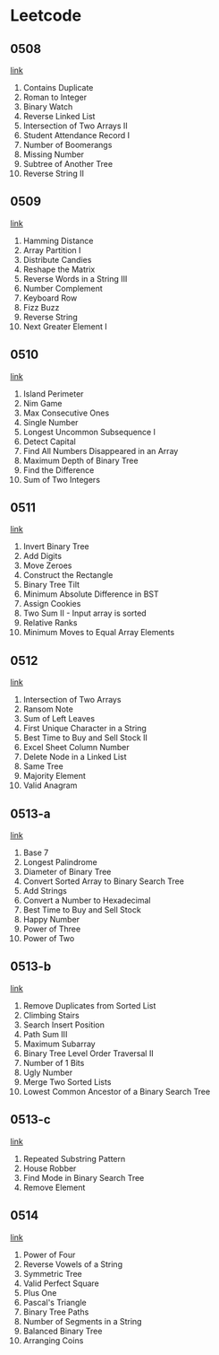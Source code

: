 # Leetcode

## 0508
[link](./leetcode/0508.md)

1. Contains Duplicate   
2. Roman to Integer   
3. Binary Watch  
4. Reverse Linked List   
5. Intersection of Two Arrays II  
6. Student Attendance Record I  
7. Number of Boomerangs   
8. Missing Number   
9. Subtree of Another Tree   
10. Reverse String II

## 0509
[link](./leetcode/0509.md)

1. Hamming Distance      
2. Array Partition I    
3. Distribute Candies   
4. Reshape the Matrix     
5. Reverse Words in a String III    
6. Number Complement  
7. Keyboard Row     
8. Fizz Buzz    
9. Reverse String   
10. Next Greater Element I   

## 0510
[link](./leetcode/0510.md)

1. Island Perimeter         
2. Nim Game     
3. Max Consecutive Ones      
4. Single Number     
5. Longest Uncommon Subsequence I     
6. Detect Capital  
7. Find All Numbers Disappeared in an Array     
8. Maximum Depth of Binary Tree     
9. Find the Difference   
10. Sum of Two Integers   

## 0511
[link](./leetcode/0511.md)

1. Invert Binary Tree            
2. Add Digits      
3. Move Zeroes      
4. Construct the Rectangle     
5. Binary Tree Tilt     
6. Minimum Absolute Difference in BST  
7. Assign Cookies     
8. Two Sum II - Input array is sorted     
9. Relative Ranks    
10. Minimum Moves to Equal Array Elements   

## 0512
[link](./leetcode/0512.md)

1. Intersection of Two Arrays            
2. Ransom Note      
3. Sum of Left Leaves      
4. First Unique Character in a String     
5. Best Time to Buy and Sell Stock II     
6. Excel Sheet Column Number  
7. Delete Node in a Linked List     
8. Same Tree     
9. Majority Element    
10. Valid Anagram  

## 0513-a
[link](./leetcode/0513a.md)

1. Base 7            
2. Longest Palindrome      
3. Diameter of Binary Tree     
4. Convert Sorted Array to Binary Search Tree     
5. Add Strings   
6. Convert a Number to Hexadecimal     
7. Best Time to Buy and Sell Stock     
8. Happy Number    
9. Power of Three  
10. Power of Two  

## 0513-b
[link](./leetcode/0513b.md)

1. Remove Duplicates from Sorted List            
2. Climbing Stairs      
3. Search Insert Position     
4. Path Sum III   
5. Maximum Subarray   
6. Binary Tree Level Order Traversal II     
7. Number of 1 Bits     
8. Ugly Number    
9. Merge Two Sorted Lists  
10. Lowest Common Ancestor of a Binary Search Tree  

## 0513-c
[link](./leetcode/0513c.md)

1. Repeated Substring Pattern            
2. House Robber      
3. Find Mode in Binary Search Tree     
4. Remove Element  

## 0514
[link](./leetcode/0514.md)

1. Power of Four            
2. Reverse Vowels of a String      
3. Symmetric Tree     
4. Valid Perfect Square   
5. Plus One   
6. Pascal's Triangle      
7. Binary Tree Paths     
8. Number of Segments in a String     
9. Balanced Binary Tree  
10. Arranging Coins
